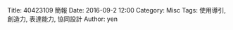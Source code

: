 Title: 40423109 簡報
Date: 2016-09-2 12:00
Category: Misc
Tags: 使用導引, 創造力, 表達能力, 協同設計
Author: yen


<!-- PELICAN_END_SUMMARY -->

